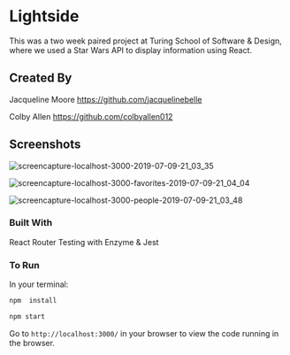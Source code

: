 # Lightside

This was a two week paired project at Turing School of Software & Design, where we used a Star Wars API to display information using React.

## Created By

Jacqueline Moore https://github.com/jacquelinebelle

Colby Allen https://github.com/colbyallen012

## Screenshots

![screencapture-localhost-3000-2019-07-09-21_03_35](https://user-images.githubusercontent.com/43159025/60937299-2668c680-a28d-11e9-9ac4-cc2f60f944be.png)

![screencapture-localhost-3000-favorites-2019-07-09-21_04_04](https://user-images.githubusercontent.com/43159025/60937315-341e4c00-a28d-11e9-9361-9acc1e23499f.png)


![screencapture-localhost-3000-people-2019-07-09-21_03_48](https://user-images.githubusercontent.com/43159025/60937350-531cde00-a28d-11e9-8c7b-17bf18c900d2.png)

### Built With
React
Router
Testing with Enzyme & Jest

### To Run
In your terminal:

```bash
npm  install
```

```bash
npm start
```

Go to `http://localhost:3000/` in your browser to view the code running in the browser.
